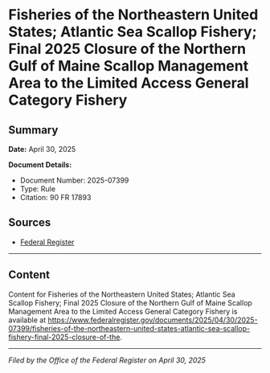 # Fisheries of the Northeastern United States; Atlantic Sea Scallop Fishery; Final 2025 Closure of the Northern Gulf of Maine Scallop Management Area to the Limited Access General Category Fishery

## Summary

**Date:** April 30, 2025

**Document Details:**
- Document Number: 2025-07399
- Type: Rule
- Citation: 90 FR 17893

## Sources
- [Federal Register](https://www.federalregister.gov/documents/2025/04/30/2025-07399/fisheries-of-the-northeastern-united-states-atlantic-sea-scallop-fishery-final-2025-closure-of-the)

---

## Content

Content for Fisheries of the Northeastern United States; Atlantic Sea Scallop Fishery; Final 2025 Closure of the Northern Gulf of Maine Scallop Management Area to the Limited Access General Category Fishery is available at https://www.federalregister.gov/documents/2025/04/30/2025-07399/fisheries-of-the-northeastern-united-states-atlantic-sea-scallop-fishery-final-2025-closure-of-the.

---

*Filed by the Office of the Federal Register on April 30, 2025*
